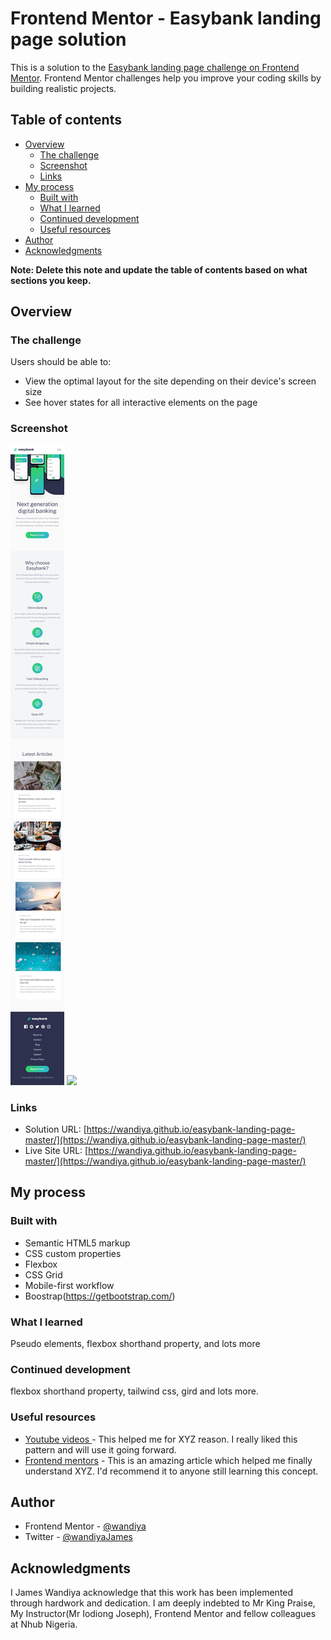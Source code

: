 # Frontend Mentor - Easybank landing page solution

This is a solution to the [Easybank landing page challenge on Frontend Mentor](https://www.frontendmentor.io/challenges/easybank-landing-page-WaUhkoDN). Frontend Mentor challenges help you improve your coding skills by building realistic projects. 

## Table of contents

- [Overview](#overview)
  - [The challenge](#the-challenge)
  - [Screenshot](#screenshot)
  - [Links](#links)
- [My process](#my-process)
  - [Built with](#built-with)
  - [What I learned](#what-i-learned)
  - [Continued development](#continued-development)
  - [Useful resources](#useful-resources)
- [Author](#author)
- [Acknowledgments](#acknowledgments)

**Note: Delete this note and update the table of contents based on what sections you keep.**

## Overview

### The challenge

Users should be able to:

- View the optimal layout for the site depending on their device's screen size
- See hover states for all interactive elements on the page

### Screenshot

![](./screenshot/mobile%20screenshot.jpg)
![](./screenshot/desktop%20screenshot)



### Links

- Solution URL: [https://wandiya.github.io/easybank-landing-page-master/](https://wandiya.github.io/easybank-landing-page-master/)
- Live Site URL: [https://wandiya.github.io/easybank-landing-page-master/](https://wandiya.github.io/easybank-landing-page-master/)

## My process

### Built with

- Semantic HTML5 markup
- CSS custom properties
- Flexbox
- CSS Grid
- Mobile-first workflow
- Boostrap(https://getbootstrap.com/)

### What I learned
Pseudo elements, flexbox shorthand property, and lots more

### Continued development
flexbox shorthand property, tailwind css, gird and lots more.

### Useful resources

- [Youtube videos ](https://www.example.com) - This helped me for XYZ reason. I really liked this pattern and will use it going forward.
- [Frontend mentors](https://www.example.com) - This is an amazing article which helped me finally understand XYZ. I'd recommend it to anyone still learning this concept.


## Author


- Frontend Mentor - [@wandiya](https://www.frontendmentor.io/home)
- Twitter - [@wandiyaJames](https://twitter.com/home)

## Acknowledgments
I James Wandiya acknowledge that this work has been implemented through hardwork and dedication. I am deeply indebted to Mr King Praise, My  Instructor(Mr Iodiong Joseph), Frontend Mentor and fellow colleagues at Nhub Nigeria.

